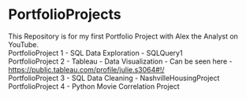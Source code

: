 # PortfolioProjects
This Repository is for my first Portfolio Project with Alex the Analyst on YouTube.\
PortfolioProject 1 - SQL Data Exploration - SQLQuery1\
PortfolioProject 2 - Tableau - Data Visualization - Can be seen here - https://public.tableau.com/profile/julie.s3064#!/ \
PortfolioProject 3 - SQL Data Cleaning - NashvilleHousingProject\
PortfolioProject 4 - Python Movie Correlation Project 
